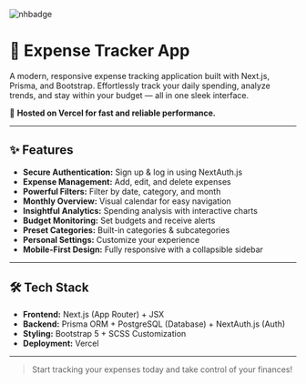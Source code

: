 ![nhbadge](https://img.shields.io/badge/made%20for%20neighborhood-bf8f73?style=for-the-badge&logo=hackclub&logoColor=ffffff)
# 💸 Expense Tracker App

A modern, responsive expense tracking application built with Next.js, Prisma, and Bootstrap. Effortlessly track your daily spending, analyze trends, and stay within your budget — all in one sleek interface.

🚀 **Hosted on Vercel for fast and reliable performance.**

---

## ✨ Features
- **Secure Authentication:** Sign up & log in using NextAuth.js
- **Expense Management:** Add, edit, and delete expenses
- **Powerful Filters:** Filter by date, category, and month
- **Monthly Overview:** Visual calendar for easy navigation
- **Insightful Analytics:** Spending analysis with interactive charts
- **Budget Monitoring:** Set budgets and receive alerts
- **Preset Categories:** Built-in categories & subcategories
- **Personal Settings:** Customize your experience
- **Mobile-First Design:** Fully responsive with a collapsible sidebar

---

## 🛠️ Tech Stack
- **Frontend:** Next.js (App Router) + JSX
- **Backend:** Prisma ORM + PostgreSQL (Database) + NextAuth.js (Auth)
- **Styling:** Bootstrap 5 + SCSS Customization
- **Deployment:** Vercel

---

> Start tracking your expenses today and take control of your finances!
